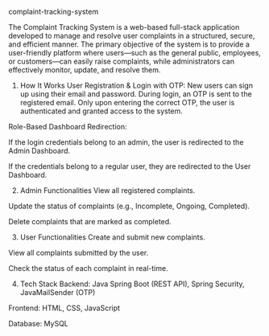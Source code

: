  complaint-tracking-system

The Complaint Tracking System is a web-based full-stack application developed to manage and resolve user complaints in a structured, secure, and efficient manner. The primary objective of the system is to provide a user-friendly platform where users—such as the general public, employees, or customers—can easily raise complaints, while administrators can effectively monitor, update, and resolve them.

1. How It Works
User Registration & Login with OTP:
New users can sign up using their email and password. During login, an OTP is sent to the registered email. Only upon entering the correct OTP, the user is authenticated and granted access to the system.

Role-Based Dashboard Redirection:

If the login credentials belong to an admin, the user is redirected to the Admin Dashboard.

If the credentials belong to a regular user, they are redirected to the User Dashboard.

2. Admin Functionalities
View all registered complaints.

Update the status of complaints (e.g., Incomplete, Ongoing, Completed).

Delete complaints that are marked as completed.

3. User Functionalities
Create and submit new complaints.

View all complaints submitted by the user.

Check the status of each complaint in real-time.

4. Tech Stack
Backend: Java Spring Boot (REST API), Spring Security, JavaMailSender (OTP)

Frontend: HTML, CSS, JavaScript

Database: MySQL

